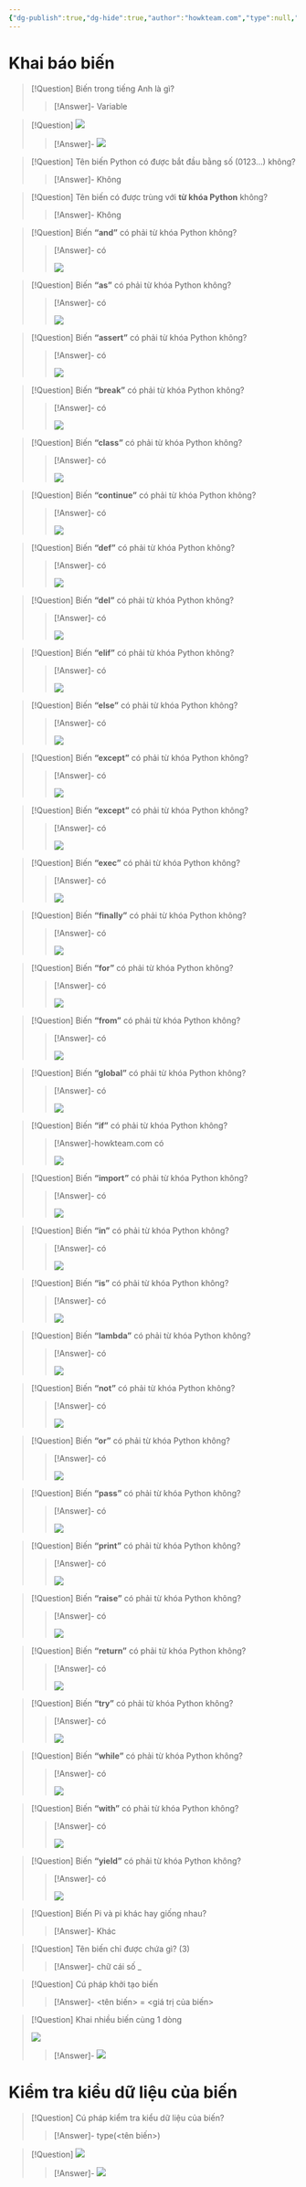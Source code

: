```yaml
---
{"dg-publish":true,"dg-hide":true,"author":"howkteam.com","type":null,"genre":null,"word-count":null,"tags":["python","kteam","basic"],"title":"05. Biến trong Python","permalink":"/du-an/hoc-python/05-bien-trong-python/","hide":true,"dgPassFrontmatter":true}
---
```



# Khai báo biến

> [!Question] Biến trong tiếng Anh là gì?
>> [!Answer]-
>> Variable <!--SR:!2023-08-30,3,250-->

> [!Question] ![](https://i.imgur.com/aDN0qN8.png)
>> [!Answer]-
>> ![](https://i.imgur.com/YTv8AHs.png) <!--SR:!2023-08-30,3,250-->

> [!Question] Tên biến Python có được bắt đầu bằng số (0123…) không?
>> [!Answer]-
>> Không <!--SR:!2023-08-30,3,250-->

> [!Question] Tên biến có được trùng với **từ khóa Python** không?
>> [!Answer]-
>> Không <!--SR:!2023-08-30,3,250-->

> [!Question] Biến **“and”** có phải từ khóa Python không?
>> [!Answer]-
>> có
>>
>> ![](https://i.imgur.com/QXmbODO.png) <!--SR:!2023-08-30,3,250-->

> [!Question] Biến **“as”** có phải từ khóa Python không?
>> [!Answer]-
>> có
>>
>> ![](https://i.imgur.com/QXmbODO.png) <!--SR:!2023-08-30,3,250-->


> [!Question] Biến **“assert”** có phải từ khóa Python không?
>> [!Answer]-
>> có
>>
>> ![](https://i.imgur.com/QXmbODO.png) <!--SR:!2023-08-30,3,250-->


> [!Question] Biến **“break”** có phải từ khóa Python không?
>> [!Answer]-
>> có
>>
>> ![](https://i.imgur.com/QXmbODO.png) <!--SR:!2023-08-30,3,250-->


> [!Question] Biến **“class”** có phải từ khóa Python không?
>> [!Answer]-
>> có
>>
>> ![](https://i.imgur.com/QXmbODO.png) <!--SR:!2023-08-30,3,250-->


> [!Question] Biến **“continue”** có phải từ khóa Python không?
>> [!Answer]-
>> có
>>
>> ![](https://i.imgur.com/QXmbODO.png) <!--SR:!2023-08-30,3,250-->


> [!Question] Biến **“def”** có phải từ khóa Python không?
>> [!Answer]-
>> có
>>
>> ![](https://i.imgur.com/QXmbODO.png) <!--SR:!2023-08-30,3,250-->


> [!Question] Biến **“del”** có phải từ khóa Python không?
>> [!Answer]-
>> có
>>
>> ![](https://i.imgur.com/QXmbODO.png) <!--SR:!2023-08-30,3,250-->


> [!Question] Biến **“elif”** có phải từ khóa Python không?
>> [!Answer]-
>> có
>>
>> ![](https://i.imgur.com/QXmbODO.png) <!--SR:!2023-08-30,3,250-->


> [!Question] Biến **“else”** có phải từ khóa Python không?
>> [!Answer]-
>> có
>>
>> ![](https://i.imgur.com/QXmbODO.png) <!--SR:!2023-08-30,3,250-->


> [!Question] Biến **“except”** có phải từ khóa Python không?
>> [!Answer]-
>> có
>>
>> ![](https://i.imgur.com/QXmbODO.png) <!--SR:!2023-08-30,3,250--> <!--SR:!2023-08-30,3,250-->


> [!Question] Biến **“except”** có phải từ khóa Python không?
>> [!Answer]-
>> có
>>
>> ![](https://i.imgur.com/QXmbODO.png) <!--SR:!2023-08-30,3,250--> <!--SR:!2023-08-30,3,250-->


> [!Question] Biến **“exec”** có phải từ khóa Python không?
>> [!Answer]-
>> có
>>
>> ![](https://i.imgur.com/QXmbODO.png) <!--SR:!2023-08-30,3,250-->


> [!Question] Biến **“finally”** có phải từ khóa Python không?
>> [!Answer]-
>> có
>>
>> ![](https://i.imgur.com/QXmbODO.png) <!--SR:!2023-08-30,3,250-->

> [!Question] Biến **“for”** có phải từ khóa Python không?
>> [!Answer]-
>> có
>>
>> ![](https://i.imgur.com/QXmbODO.png) <!--SR:!2023-08-30,3,250-->



> [!Question] Biến **“from”** có phải từ khóa Python không?
>> [!Answer]-
>> có
>>
>> ![](https://i.imgur.com/QXmbODO.png) <!--SR:!2023-08-30,3,250-->


> [!Question] Biến **“global”** có phải từ khóa Python không?
>> [!Answer]-
>> có
>>
>> ![](https://i.imgur.com/QXmbODO.png) <!--SR:!2023-08-30,3,250-->


> [!Question] Biến **“if”** có phải từ khóa Python không?
>> [!Answer]-howkteam.com
>> có
>>
>> ![](https://i.imgur.com/QXmbODO.png) <!--SR:!2023-08-30,3,250-->


> [!Question] Biến **“import”** có phải từ khóa Python không?
>> [!Answer]-
>> có
>>
>> ![](https://i.imgur.com/QXmbODO.png) <!--SR:!2023-08-30,3,250-->


> [!Question] Biến **“in”** có phải từ khóa Python không?
>> [!Answer]-
>> có
>>
>> ![](https://i.imgur.com/QXmbODO.png) <!--SR:!2023-08-30,3,250-->


> [!Question] Biến **“is”** có phải từ khóa Python không?
>> [!Answer]-
>> có
>>
>> ![](https://i.imgur.com/QXmbODO.png) <!--SR:!2023-08-30,3,250-->


> [!Question] Biến **“lambda”** có phải từ khóa Python không?
>> [!Answer]-
>> có
>>
>> ![](https://i.imgur.com/QXmbODO.png) <!--SR:!2023-08-30,3,250-->


> [!Question] Biến **“not”** có phải từ khóa Python không?
>> [!Answer]-
>> có
>>
>> ![](https://i.imgur.com/QXmbODO.png) <!--SR:!2023-08-30,3,250-->


> [!Question] Biến **“or”** có phải từ khóa Python không?
>> [!Answer]-
>> có
>>
>> ![](https://i.imgur.com/QXmbODO.png) <!--SR:!2023-08-30,3,250-->


> [!Question] Biến **“pass”** có phải từ khóa Python không?
>> [!Answer]-
>> có
>>
>> ![](https://i.imgur.com/QXmbODO.png) <!--SR:!2023-08-30,3,250-->


> [!Question] Biến **“print”** có phải từ khóa Python không?
>> [!Answer]-
>> có
>>
>> ![](https://i.imgur.com/QXmbODO.png) <!--SR:!2023-08-30,3,250-->


> [!Question] Biến **“raise”** có phải từ khóa Python không?
>> [!Answer]-
>> có
>>
>> ![](https://i.imgur.com/QXmbODO.png) <!--SR:!2023-08-30,3,250-->


> [!Question] Biến **“return”** có phải từ khóa Python không?
>> [!Answer]-
>> có
>>
>> ![](https://i.imgur.com/QXmbODO.png) <!--SR:!2023-08-30,3,250-->


> [!Question] Biến **“try”** có phải từ khóa Python không?
>> [!Answer]-
>> có
>>
>> ![](https://i.imgur.com/QXmbODO.png) <!--SR:!2023-08-30,3,250-->


> [!Question] Biến **“while”** có phải từ khóa Python không?
>> [!Answer]-
>> có
>>
>> ![](https://i.imgur.com/QXmbODO.png) <!--SR:!2023-08-30,3,250-->


> [!Question] Biến **“with”** có phải từ khóa Python không?
>> [!Answer]-
>> có
>>
>> ![](https://i.imgur.com/QXmbODO.png) <!--SR:!2023-08-30,3,250-->


> [!Question] Biến **“yield”** có phải từ khóa Python không?
>> [!Answer]-
>> có
>>
>> ![](https://i.imgur.com/QXmbODO.png) <!--SR:!2023-08-30,3,250-->


> [!Question] Biến Pi và pi khác hay giống nhau?
>> [!Answer]-
>> Khác <!--SR:!2023-08-30,3,250-->

> [!Question] Tên biến chỉ được chứa gì? (3)
>> [!Answer]-
>> chữ cái
>> số
>> _ <!--SR:!2023-08-30,3,250-->

> [!Question] Cú pháp khởi tạo biến
>> [!Answer]-
>> <tên biến> = <giá trị của biến> <!--SR:!2023-08-30,3,250-->

> [!Question] Khai nhiều biến cùng 1 dòng
>
> ![](https://i.imgur.com/Dh6Uflu.png)
>> [!Answer]-
>> ![](https://i.imgur.com/Q4F4IGK.png) <!--SR:!2023-08-30,3,250-->

# Kiểm tra kiểu dữ liệu của biến

> [!Question] Cú pháp kiểm tra kiểu dữ liệu của biến?
>> [!Answer]-
>> type(<tên biến>) <!--SR:!2023-08-30,3,250-->

> [!Question] ![](https://i.imgur.com/hntEy0c.png)
>> [!Answer]-
>> ![](https://i.imgur.com/tfEdD2A.png) <!--SR:!2023-08-30,3,250-->
